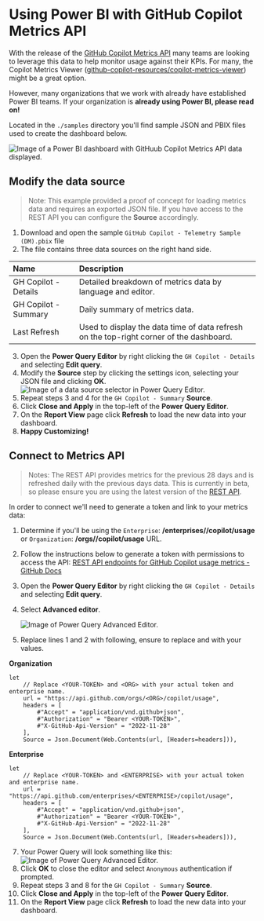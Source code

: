 # Using Power BI with GitHub Copilot Metrics API
With the release of the [GitHub Copilot Metrics API](https://github.blog/changelog/2024-04-23-github-copilot-metrics-api-now-available-in-public-beta/) many teams are looking to leverage this data to help monitor usage against their KPIs. For many, the Copilot Metrics Viewer ([github-copilot-resources/copilot-metrics-viewer](https://github.com/github-copilot-resources/copilot-metrics-viewer)) might be a great option. 

However, many organizations that we work with already have established Power BI teams. If your organization is **already using Power BI, please read on!**

Located in the  `./samples` directory you'll find sample JSON and PBIX files used to create the dashboard below.

![Image of a Power BI dashboard with GitHuub Copilot Metrics API data displayed.](https://github.com/jasonmoodie/pbi-4-ghcopilot/blob/main/assets/Sample_PBI.png)

## Modify the data source
> Note: This example provided a proof of concept for loading metrics data and requires an exported JSON file. If you have access to the REST API you can configure the **Source** accordingly.

1. Download and open the sample `GitHub Copilot - Telemetry Sample (DM).pbix` file
2. The file contains three data sources on the right hand side.

| Name                  | Description                                            |
| :-------------------- | :----------------------------------------------------- |
| GH Copilot - Details  | Detailed breakdown of metrics data by language and editor. |
| GH Copilot - Summary  | Daily summary of metrics data.                       |
| Last Refresh          | Used to display the data time of data refresh on the top-right corner of the dashboard. |

3. Open the **Power Query Editor** by right clicking the `GH Copilot - Details` and selecting **Edit query**. 
4. Modify the **Source** step by clicking the settings icon, selecting your JSON file and clicking **OK**.
   ![Image of a data source selector in Power Query Editor.](https://github.com/jasonmoodie/pbi-4-ghcopilot/blob/main/assets/Modify_JSON_source.png)
6. Repeat steps 3 and 4 for the `GH Copilot - Summary` **Source**.
7. Click **Close and Apply** in the top-left of the **Power Query Editor**.
8. On the **Report View** page click **Refresh** to load the new data into your dashboard.
9. **Happy Customizing!**

## Connect to Metrics API
> Notes: The REST API provides metrics for the previous 28 days and is refreshed daily with the previous days data. This is currently in beta, so please ensure you are using the latest version of the [REST API](https://docs.github.com/en/rest/copilot/copilot-usage).

In order to connect we'll need to generate a token and link to your metrics data:
1. Determine if you'll be using the `Enterprise`: **/enterprises/<ENTERPRISE>/copilot/usage** or `Organization`: **/orgs/<ORG>/copilot/usage** URL.
2. Follow the instructions below to generate a token with permissions to access the API:
   [REST API endpoints for GitHub Copilot usage metrics - GitHub Docs](https://docs.github.com/en/rest/copilot/copilot-usage)
4. Open the **Power Query Editor** by right clicking the `GH Copilot - Details` and selecting **Edit query**. 
5. Select **Advanced editor**.

   ![Image of Power Query Advanced Editor.](https://github.com/jasonmoodie/pbi-4-ghcopilot/blob/main/assets/Advanced_editor.png)
6. Replace lines 1 and 2 with following, ensure to replace <YOUR-TOKEN> and <ORG> with your values.

  **Organization**
  ```powerquery
  let
      // Replace <YOUR-TOKEN> and <ORG> with your actual token and enterprise name.
      url = "https://api.github.com/orgs/<ORG>/copilot/usage",
      headers = [
          #"Accept" = "application/vnd.github+json",
          #"Authorization" = "Bearer <YOUR-TOKEN>",
          #"X-GitHub-Api-Version" = "2022-11-28"
      ],
      Source = Json.Document(Web.Contents(url, [Headers=headers])),
  ```
  **Enterprise**
  ```powerquery
  let
      // Replace <YOUR-TOKEN> and <ENTERPRISE> with your actual token and enterprise name.
      url = "https://api.github.com/enterprises/<ENTERPRISE>/copilot/usage",
      headers = [
          #"Accept" = "application/vnd.github+json",
          #"Authorization" = "Bearer <YOUR-TOKEN>",
          #"X-GitHub-Api-Version" = "2022-11-28"
      ],
      Source = Json.Document(Web.Contents(url, [Headers=headers])),
  ```

7. Your Power Query will look something like this:
   ![Image of Power Query Advanced Editor.](https://github.com/jasonmoodie/pbi-4-ghcopilot/blob/main/assets/Advanced_editor_query.png)
8. Click **OK** to close the editor and select `Anonymous` authentication if prompted.
9. Repeat steps 3 and 8 for the `GH Copilot - Summary` **Source**.
10. Click **Close and Apply** in the top-left of the **Power Query Editor**.
11. On the **Report View** page click **Refresh** to load the new data into your dashboard.




